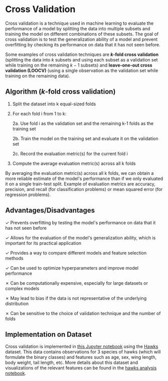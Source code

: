 # Cross Validation

Cross validation is a technique used in machine learning to evaluate the performance of a model by splitting the data into multiple subsets and training the model on different combinations of these subsets. The goal of cross validation is to test the generalization ability of a model and prevent overfitting by checking its performance on data that it has not seen before. 

Some examples of cross validation techniques are ***k*-fold cross validation** (splitting the data into *k* subsets and using each subset as a validation set while training on the remaining $k-1$ subsets) and **leave-one-out cross validation (LOOCV)** (using a single observation as the validation set while training on the remaining data).

## Algorithm (*k*-fold cross validation)

1. Split the dataset into k equal-sized folds
2. For each fold i from 1 to k:

    2a. Use fold i as the validation set and the remaining k-1 folds as the training set
  
    2b. Train the model on the training set and evaluate it on the validation set
  
    2c. Record the evaluation metric(s) for the current fold i
  
3. Compute the average evaluation metric(s) across all k folds

By averaging the evaluation metric(s) across all k folds, we can obtain a more reliable estimate of the model's performance than if we only evaluated it on a single train-test split. Example of evaluation metrics are accuracy, precision, and recall (for classification problems) or mean squared error (for regression problems).

## Advantages/Disadvantages

✓ Prevents overfitting by testing the model's performance on data that it has not seen before

✓ Allows for the evaluation of the model's generalization ability, which is important for its practical application

✓ Provides a way to compare different models and feature selection methods

✓ Can be used to optimize hyperparameters and improve model performance

✗ Can be computationally expensive, especially for large datasets or complex models

✗ May lead to bias if the data is not representative of the underlying distribution

✗ Can be sensitive to the choice of validation technique and the number of folds

## Implementation on Dataset

Cross validation is implemented in [this Jupyter notebook](https://github.com/kary5678/INDE-577/blob/main/misc-methods/cross_validation/cross_validation.ipynb) using the [Hawks](https://github.com/kary5678/INDE-577/blob/main/Data/hawks.csv) dataset. This data contains observations for 3 species of hawks (which will formulate the binary classes) and features such as age, sex, wing length, body weight, tail length, etc. More details about this dataset and visualizations of the relevant features can be found in the [hawks analysis notebook](https://github.com/kary5678/INDE-577/blob/main/Data/hawks_analysis.ipynb).
